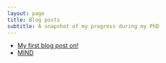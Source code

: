 ```yaml
---
layout: page
title: Blog posts
subtitle: A snapshot of my progress during my PhD
---
```


* [My first blog post on!](https://goldrieve.github.io/2020-03-31-kitchen-genome/)
* [MIND](https://www.justgiving.com/fundraising/ogahb)
